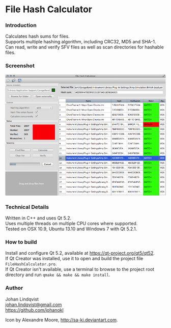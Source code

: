 File Hash Calculator
==================

### Introduction
Calculates hash sums for files.  
Supports multiple hashing algorithm, including CRC32, MD5 and SHA-1.  
Can read, write and verify SFV files as well as scan directories for hashable files.

### Screenshot
![Screenshot 1](/screenshots/screenshot1.png?raw=true)

### Technical Details
Written in C++ and uses Qt 5.2.  
Uses multiple threads on multiple CPU cores where supported.  
Tested on OSX 10.9, Ubuntu 13.10 and Windows 7 with Qt 5.2.1.

### How to build
Install and configure Qt 5.2, available at https://qt-project.org/qt5/qt52.  
If Qt Creator was installed, use it to open and build the project file `FileHashCalculator.pro`.  
If Qt Creator isn't available, use a terminal to browse to the project root directory and run `qmake && make && make install`.

### Author
Johan Lindqvist  
johan.lindqvist@gmail.com  
https://github.com/johanokl

Icon by Alexandre Moore, http://sa-ki.deviantart.com.